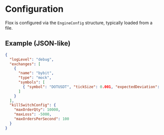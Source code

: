 # Configuration

Flox is configured via the `EngineConfig` structure, typically loaded from a file.

## Example (JSON-like)

```json
{
  "logLevel": "debug",
  "exchanges": [
    {
      "name": "bybit",
      "type": "mock",
      "symbols": [
        { "symbol": "DOTUSDT", "tickSize": 0.001, "expectedDeviation": 0.5 }
      ]
    }
  ],
  "killSwitchConfig": {
    "maxOrderQty": 10000,
    "maxLoss": -5000,
    "maxOrdersPerSecond": 100
  }
}
```